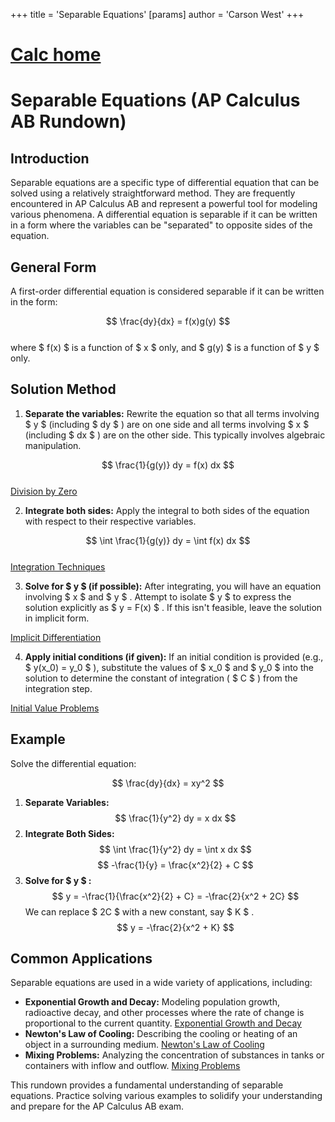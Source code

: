 +++
 title = 'Separable Equations'
[params]
	author = 'Carson West'
+++
# [Calc home](./../calc-home/)
# Separable Equations (AP Calculus AB Rundown)

## Introduction

Separable equations are a specific type of differential equation that can be solved using a relatively straightforward method.  They are frequently encountered in AP Calculus AB and represent a powerful tool for modeling various phenomena.  A differential equation is separable if it can be written in a form where the variables can be "separated" to opposite sides of the equation.

## General Form

A first-order differential equation is considered separable if it can be written in the form:

 $$  \frac{dy}{dx} = f(x)g(y)
 $$  
where  $ f(x) $  is a function of  $ x $  only, and  $ g(y) $  is a function of  $ y $  only.

## Solution Method

1. **Separate the variables:**  Rewrite the equation so that all terms involving  $ y $  (including  $ dy $ ) are on one side and all terms involving  $ x $  (including  $ dx $ ) are on the other side.  This typically involves algebraic manipulation.

 $$  \frac{1}{g(y)} dy = f(x) dx
 $$  
[Division by Zero](./../division-by-zero/)

2. **Integrate both sides:** Apply the integral to both sides of the equation with respect to their respective variables.

 $$  \int \frac{1}{g(y)} dy = \int f(x) dx
 $$  
[Integration Techniques](./../integration-techniques/)

3. **Solve for  $ y $  (if possible):** After integrating, you will have an equation involving  $ x $  and  $ y $ .  Attempt to isolate  $ y $  to express the solution explicitly as  $ y = F(x) $ . If this isn't feasible, leave the solution in implicit form.

[Implicit Differentiation](./../implicit-differentiation/)

4. **Apply initial conditions (if given):** If an initial condition is provided (e.g.,  $ y(x_0) = y_0 $ ), substitute the values of  $ x_0 $  and  $ y_0 $  into the solution to determine the constant of integration ( $ C $ ) from the integration step.

[Initial Value Problems](./../initial-value-problems/)

## Example

Solve the differential equation:

 $$  \frac{dy}{dx} = xy^2
 $$  
1. **Separate Variables:**
    $$     \frac{1}{y^2} dy = x dx
    $$  
2. **Integrate Both Sides:**
    $$     \int \frac{1}{y^2} dy = \int x dx
    $$      $$     -\frac{1}{y} = \frac{x^2}{2} + C
    $$  
3. **Solve for  $ y $ :**
    $$     y = -\frac{1}{\frac{x^2}{2} + C} = -\frac{2}{x^2 + 2C}
    $$     We can replace  $ 2C $  with a new constant, say  $ K $ .
    $$     y = -\frac{2}{x^2 + K}
    $$  
## Common Applications

Separable equations are used in a wide variety of applications, including:

* **Exponential Growth and Decay:** Modeling population growth, radioactive decay, and other processes where the rate of change is proportional to the current quantity. [Exponential Growth and Decay](./../exponential-growth-and-decay/)
* **Newton's Law of Cooling:** Describing the cooling or heating of an object in a surrounding medium. [Newton's Law of Cooling](./../newton's-law-of-cooling/)
* **Mixing Problems:** Analyzing the concentration of substances in tanks or containers with inflow and outflow.  [Mixing Problems](./../mixing-problems/)


This rundown provides a fundamental understanding of separable equations.  Practice solving various examples to solidify your understanding and prepare for the AP Calculus AB exam.
